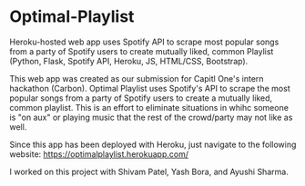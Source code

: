 # Optimal-Playlist
Heroku-hosted web app uses Spotify API to scrape most popular songs from a party of Spotify users to create mutually liked, common Playlist (Python, Flask, Spotify API, Heroku, JS, HTML/CSS, Bootstrap).


This web app was created as our submission for Capitl One's intern hackathon (Carbon). Optimal Playlist uses Spotify's API to scrape the most popular songs from a party of Spotify users to create a mutually liked, common playlist. This is an effort to eliminate situations in whihc someone is "on aux" or playing music that the rest of the crowd/party may not like as well. 

Since this app has been deployed with Heroku, just navigate to the following website: https://optimalplaylist.herokuapp.com/

I worked on this project with Shivam Patel, Yash Bora, and Ayushi Sharma.
